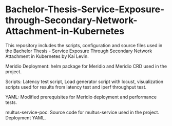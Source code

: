 # Bachelor-Thesis-Service-Exposure-through-Secondary-Network-Attachment-in-Kubernetes
This repository includes the scripts, configuration and source files used in the Bachelor Thesis - Service Exposure Through Secondary Network Attachment in Kubernetes by Kai Levin.

Meridio Deployment: helm package for Meridio and Meridio CRD used in the project. 

Scripts: Latency test script, Load generator script with locust, visualization scripts used for results from latency test and iperf throughput test. 

YAML: Modified prerequisites for Meridio deployment and performance tests. 

multus-service-poc: Source code for multus-service used in the project. Deployment YAML.
